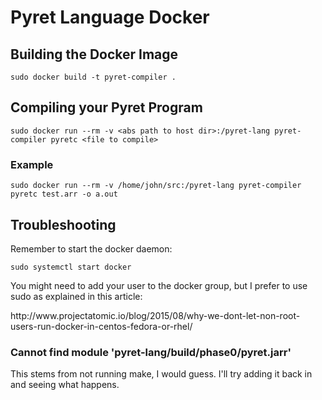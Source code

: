 # Pyret Language Docker

## Building the Docker Image
```
sudo docker build -t pyret-compiler .
```

## Compiling your Pyret Program
```
sudo docker run --rm -v <abs path to host dir>:/pyret-lang pyret-compiler pyretc <file to compile>
```
### Example
```
sudo docker run --rm -v /home/john/src:/pyret-lang pyret-compiler pyretc test.arr -o a.out
```
## Troubleshooting
Remember to start the docker daemon:
```
sudo systemctl start docker
```

You might need to add your user to the docker group,
but I prefer to use sudo as explained in this article:
<link>http://www.projectatomic.io/blog/2015/08/why-we-dont-let-non-root-users-run-docker-in-centos-fedora-or-rhel/</link>

### Cannot find module 'pyret-lang/build/phase0/pyret.jarr'
This stems from not running make, I would guess.
I'll try adding it back in and seeing what happens.
